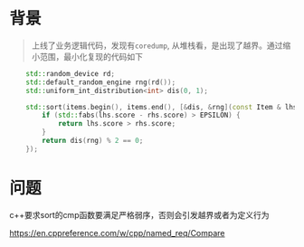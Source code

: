 # 背景

> 上线了业务逻辑代码，发现有`coredump`, 从堆栈看，是出现了越界。通过缩小范围，最小化复现的代码如下

```c++
    std::random_device rd;
    std::default_random_engine rng(rd());
    std::uniform_int_distribution<int> dis(0, 1);

    std::sort(items.begin(), items.end(), [&dis, &rng](const Item & lhs, const Item & rhs) {
        if (std::fabs(lhs.score - rhs.score) > EPSILON) {
            return lhs.score > rhs.score;
        }
        return dis(rng) % 2 == 0;
    });
```

# 问题 

c++要求sort的cmp函数要满足严格弱序，否则会引发越界或者为定义行为 

https://en.cppreference.com/w/cpp/named_req/Compare
 


